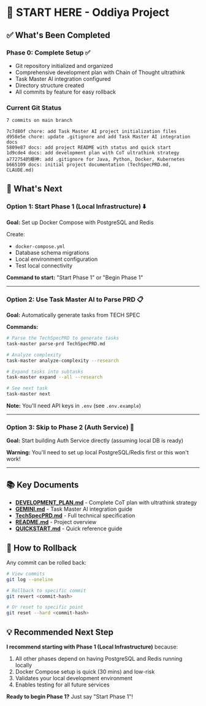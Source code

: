 # 🚀 START HERE - Oddiya Project

## ✅ What's Been Completed

### Phase 0: Complete Setup ✅
- Git repository initialized and organized
- Comprehensive development plan with Chain of Thought ultrathink
- Task Master AI integration configured
- Directory structure created
- All commits by feature for easy rollback

### Current Git Status

```bash
7 commits on main branch
```

```
7c7d80f chore: add Task Master AI project initialization files
d958e5e chore: update .gitignore and add Task Master AI integration docs
5809e87 docs: add project README with status and quick start
1d9cde4 docs: add development plan with CoT ultrathink strategy
a772754的眼神: add .gitignore for Java, Python, Docker, Kubernetes
b665109 docs: initial project documentation (TechSpecPRD.md, CLAUDE.md)
```

## 🎯 What's Next

### Option 1: Start Phase 1 (Local Infrastructure) ⬇️
**Goal:** Set up Docker Compose with PostgreSQL and Redis

Create:
- `docker-compose.yml`
- Database schema migrations
- Local environment configuration
- Test local connectivity

**Command to start:** "Start Phase 1" or "Begin Phase 1"

---

### Option 2: Use Task Master AI to Parse PRD 📋
**Goal:** Automatically generate tasks from TECH SPEC

**Commands:**
```bash
# Parse the TechSpecPRD to generate tasks
task-master parse-prd TechSpecPRD.md

# Analyze complexity
task-master analyze-complexity --research

# Expand tasks into subtasks
task-master expand --all --research

# See next task
task-master next
```

**Note:** You'll need API keys in `.env` (see `.env.example`)

---

### Option 3: Skip to Phase 2 (Auth Service) 🔐
**Goal:** Start building Auth Service directly (assuming local DB is ready)

**Warning:** You'll need to set up local PostgreSQL/Redis first or this won't work!

---

## 📚 Key Documents

- **[DEVELOPMENT_PLAN.md](DEVELOPMENT_PLAN.md)** - Complete CoT plan with ultrathink strategy
- **[GEMINI.md](GEMINI.md)** - Task Master AI integration guide  
- **[TechSpecPRD.md](TechSpecPRD.md)** - Full technical specification
- **[README.md](README.md)** - Project overview
- **[QUICKSTART.md](QUICKSTART.md)** - Quick reference guide

## 🔄 How to Rollback

Any commit can be rolled back:

```bash
# View commits
git log --oneline

# Rollback to specific commit
git revert <commit-hash>

# Or reset to specific point
git reset --hard <commit-hash>
```

## 💡 Recommended Next Step

**I recommend starting with Phase 1 (Local Infrastructure)** because:
1. All other phases depend on having PostgreSQL and Redis running locally
2. Docker Compose setup is quick (30 mins) and low-risk
3. Validates your local development environment
4. Enables testing for all future services

**Ready to begin Phase 1?** Just say "Start Phase 1"!

